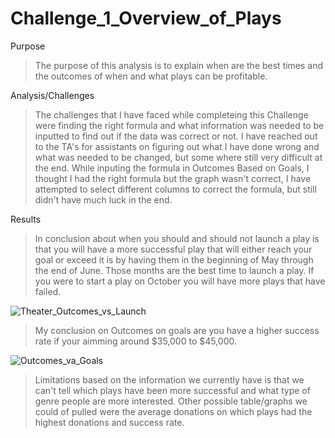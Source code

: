 # Challenge_1_Overview_of_Plays

Purpose
> The purpose of this analysis is to explain when are the best times and the outcomes of when and what plays can be profitable. 

Analysis/Challenges 
> The challenges that I have faced while completeing this Challenge were finding the right formula and what information was needed to be inputted to find out if the data was correct or not.
> I have reached out to the TA's for assistants on figuring out what I have done wrong and what was needed to be changed, but some where still very difficult at the end. While inputing the formula in Outcomes Based on Goals, I thought I had the right formula but the graph wasn't correct, I have attempted to select different columns to correct the formula, but still didn't have much luck in the end.

Results
> In conclusion about when you should and should not launch a play is that you will have a more successful play that will either reach your goal or exceed it is by having them in the beginning of May through the end of June. Those months are the best time to launch a play. If you were to start a play on October you will have more plays that have failed.

![Theater_Outcomes_vs_Launch](https://user-images.githubusercontent.com/92137869/140599625-3efc9302-05f2-43ce-b60b-d51a748bd6ae.png)

> My conclusion on Outcomes on goals are you have a higher success rate if your aimming around $35,000 to $45,000.

![Outcomes_va_Goals](https://user-images.githubusercontent.com/92137869/140599616-534487a9-f3cc-4f21-97f5-3b243ab90225.Png)

> Limitations based on the information we currently have is that we can't tell which plays have been more successful and what type of genre people are more interested.
> Other possible table/graphs we could of pulled were the average donations on which plays had the highest donations and success rate.
